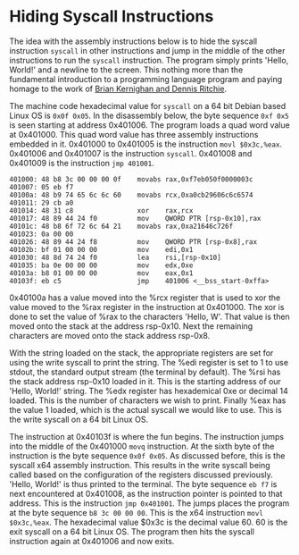 # Hiding Syscall Instructions

The idea with the assembly instructions below is to hide the syscall instruction `syscall` in other instructions and jump in the middle of the other instructions to run the `syscall` instruction. The program simply prints 'Hello, World!' and a newline to the screen. This nothing more than the fundamental introduction to a programming language program and paying homage to the work of [Brian Kernighan and Dennis Ritchie](https://en.wikipedia.org/wiki/The_C_Programming_Language). 

The machine code hexadecimal value for `syscall` on a 64 bit Debian based Linux OS is `0x0f 0x05`. In the disassembly below, the byte sequence `0xf 0x5` is seen starting at address 0x401006. The program loads a quad word value at 0x401000. This quad word value has three assembly instructions embedded in it. 0x401000 to 0x401005 is the instruction `movl $0x3c,%eax`. 0x401006 and 0x401007 is the instruction `syscall`. 0x401008 and 0x401009 is the instruction `jmp 401001`.

```
401000:	48 b8 3c 00 00 00 0f 	movabs rax,0xf7eb050f0000003c
401007:	05 eb f7 
40100a:	48 b9 74 65 6c 6c 60 	movabs rcx,0xa0cb29606c6c6574
401011:	29 cb a0 
401014:	48 31 c8             	xor    rax,rcx
401017:	48 89 44 24 f0       	mov    QWORD PTR [rsp-0x10],rax
40101c:	48 b8 6f 72 6c 64 21 	movabs rax,0xa21646c726f
401023:	0a 00 00 
401026:	48 89 44 24 f8       	mov    QWORD PTR [rsp-0x8],rax
40102b:	bf 01 00 00 00       	mov    edi,0x1
401030:	48 8d 74 24 f0       	lea    rsi,[rsp-0x10]
401035:	ba 0e 00 00 00       	mov    edx,0xe
40103a:	b8 01 00 00 00       	mov    eax,0x1
40103f:	eb c5                	jmp    401006 <__bss_start-0xffa>
```

0x40100a has a value moved into the %rcx register that is used to xor the value moved to the %rax register in the instruction at 0x401000. The xor is done to set the value of %rax to the characters 'Hello, W'. That value is then moved onto the stack at the address rsp-0x10. Next the remaining characters are moved onto the stack address rsp-0x8. 

With the string loaded on the stack, the appropriate registers are set for using the write syscall to print the string. The %edi register is set to 1 to use stdout, the standard output stream (the terminal by default). The %rsi has the stack address rsp-0x10 loaded in it. This is the starting address of our 'Hello, World!' string. The %edx register has hexademical 0xe or decimal 14 loaded. This is the number of characters we wish to print. Finally %eax has the value 1 loaded, which is the actual syscall we would like to use. This is the write syscall on a 64 bit Linux OS.

The instruction at 0x40103f is where the fun begins. The instruction jumps into the middle of the 0x401000 `movq` instruction. At the sixth byte of the instruction is the byte sequence `0x0f 0x05`. As discussed before, this is the syscall x64 assembly instruction. This results in the write syscall being called based on the configuration of the registers discussed previously. 'Hello, World!' is thus printed to the terminal. The byte sequence `eb f7` is next encountered at 0x401008, as the instruction pointer is pointed to that address. This is the instruction `jmp 0x401001`. The jumps places the program at the byte sequence `b8 3c 00 00 00`. This is the x64 instruction `movl $0x3c,%eax`. The hexadecimal value $0x3c is the decimal value 60. 60 is the exit syscall on a 64 bit Linux OS. The program then hits the syscall instruction again at 0x401006 and now exits.

